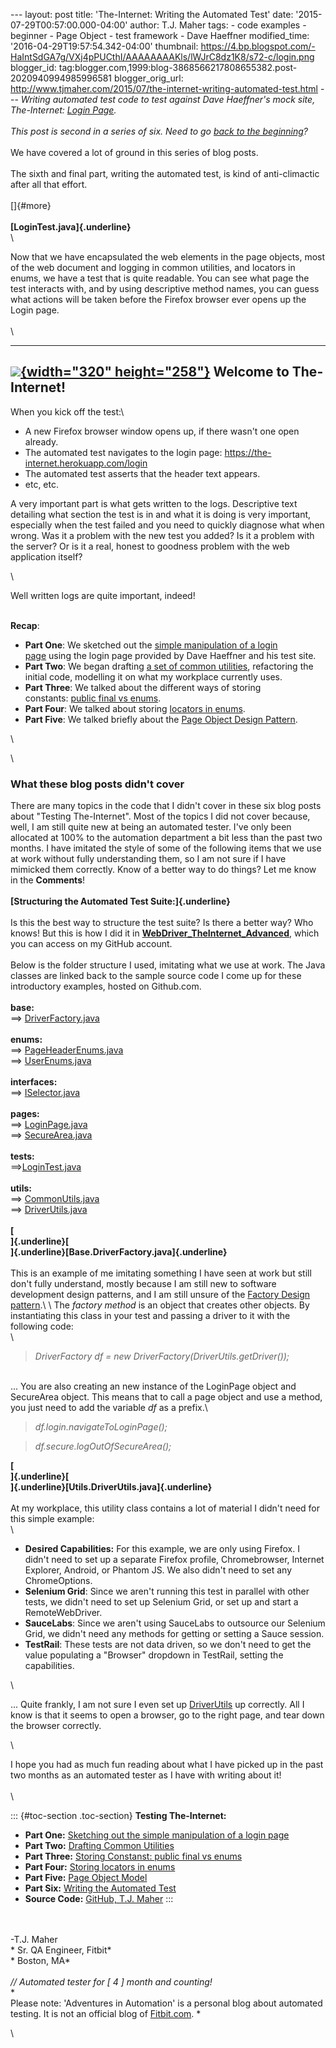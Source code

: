 \-\-- layout: post title: \'The-Internet: Writing the Automated Test\'
date: \'2015-07-29T00:57:00.000-04:00\' author: T.J. Maher tags: - code
examples - beginner - Page Object - test framework - Dave Haeffner
modified\_time: \'2016-04-29T19:57:54.342-04:00\' thumbnail:
https://4.bp.blogspot.com/-HaIntSdGA7g/VXj4pPUCthI/AAAAAAAAKls/lWJrC8dz1K8/s72-c/login.png
blogger\_id:
tag:blogger.com,1999:blog-3868566217808655382.post-2020940994985996581
blogger\_orig\_url:
http://www.tjmaher.com/2015/07/the-internet-writing-automated-test.html
\-\-- *Writing automated test code to test against Dave Haeffner\'s mock
site, The-Internet: [Login
Page](https://the-internet.herokuapp.com/login).*\
\
*This post is second in a series of six. Need to go [back to the
beginning](/2015/06/simple-manipulation-of-login-page.html)?*\
\
We have covered a lot of ground in this series of blog posts.\
\
The sixth and final part, writing the automated test, is kind of
anti-climactic after all that effort.\
\
[]{#more}\
\
**[LoginTest.java]{.underline}**\
\

Now that we have encapsulated the web elements in the page objects, most
of the web document and logging in common utilities, and locators in
enums, we have a test that is quite readable. You can see what page the
test interacts with, and by using descriptive method names, you can
guess what actions will be taken before the Firefox browser ever opens
up the Login page.\
\
\

  -----------------------------------------------------------------------------------------------------------------------------------------------------------------------------------------------------------------------
   [![](https://4.bp.blogspot.com/-HaIntSdGA7g/VXj4pPUCthI/AAAAAAAAKls/lWJrC8dz1K8/s320/login.png){width="320" height="258"}](http://4.bp.blogspot.com/-HaIntSdGA7g/VXj4pPUCthI/AAAAAAAAKls/lWJrC8dz1K8/s1600/login.png)
                                                                                               Welcome to **The-Internet**!
  -----------------------------------------------------------------------------------------------------------------------------------------------------------------------------------------------------------------------

When you kick off the test:\

-   A new Firefox browser window opens up, if there wasn\'t one open
    already. 
-   The automated test navigates to the login
    page: https://the-internet.herokuapp.com/login
-   The automated test asserts that the header text appears.
-   etc, etc.

<div>

A very important part is what gets written to the logs. Descriptive text
detailing what section the test is in and what it is doing is very
important, especially when the test failed and you need to quickly
diagnose what when wrong. Was it a problem with the new test you added?
Is it a problem with the server? Or is it a real, honest to goodness
problem with the web application itself? 

</div>

<div>

\

</div>

<div>

Well written logs are quite important, indeed! 

</div>

<div>

\
**Recap**:

</div>

<div>

-   **Part One**: We sketched out the [simple manipulation of a login
    page](http://www.tjmaher.com/2015/06/simple-manipulation-of-login-page.html) using
    the login page provided by Dave Haeffner and his test site. 
-   **Part Two**: We began drafting [a set of common
    utilities](http://www.tjmaher.com/2015/06/creating-common-utilities-for-webdriver.html),
    refactoring the initial code, modelling it on what my workplace
    currently uses. 
-   **Part Three**: We talked about the different ways of storing
    constants: [public final vs
    enums](http://www.tjmaher.com/2015/07/how-java-stores-constants-static-final.html). 
-   **Part Four**: We talked about storing [locators in
    enums](http://www.tjmaher.com/2015/07/storing-locators-for-web-elements.html). 
-   **Part Five**: We talked briefly about the [Page Object Design
    Pattern](http://www.tjmaher.com/2015/07/the-internet-page-object-model-examples.html). 

</div>

\

<div>

\

</div>

<div>

### What these blog posts didn\'t cover

</div>

<div>

There are many topics in the code that I didn\'t cover in these six blog
posts about \"Testing The-Internet\". Most of the topics I did not cover
because, well, I am still quite new at being an automated tester. I\'ve
only been allocated at 100% to the automation department a bit less than
the past two months. I have imitated the style of some of the following
items that we use at work without fully understanding them, so I am not
sure if I have mimicked them correctly. Know of a better way to do
things? Let me know in the **Comments**!\
\
**[Structuring the Automated Test Suite:]{.underline}**\
\
Is this the best way to structure the test suite? Is there a better way?
Who knows! But this is how I did it in
[**WebDriver\_TheInternet\_Advanced**](https://github.com/tjmaher/WebDriver_TheInternet_Advanced/tree/master/src/test/java),
which you can access on my GitHub account.\
\
Below is the folder structure I used, imitating what we use at work. The
Java classes are linked back to the sample source code I come up for
these introductory examples, hosted on Github.com.\
\
**base:**\
==\>
[DriverFactory.java](https://github.com/tjmaher/WebDriver_TheInternet_Advanced/blob/master/src/test/java/base/DriverFactory.java)\
\
**enums:**\
==\>
[PageHeaderEnums.java](https://github.com/tjmaher/WebDriver_TheInternet_Advanced/blob/master/src/test/java/enums/PageHeaderEnum.java)\
==\>
[UserEnums.java](https://github.com/tjmaher/WebDriver_TheInternet_Advanced/blob/master/src/test/java/enums/UserEnum.java)\
\
**interfaces:**\
==\>
[ISelector.java](https://github.com/tjmaher/WebDriver_TheInternet_Advanced/blob/master/src/test/java/interfaces/ISelector.java)\
\
**pages:**\
==\>
[LoginPage.java](https://github.com/tjmaher/WebDriver_TheInternet_Advanced/blob/master/src/test/java/pages/LoginPage.java)\
==\>
[SecureArea.java](https://github.com/tjmaher/WebDriver_TheInternet_Advanced/blob/master/src/test/java/pages/SecureArea.java)\
\
**tests:**\
==\>[LoginTest.java](https://github.com/tjmaher/WebDriver_TheInternet_Advanced/blob/master/src/test/java/tests/LoginTest.java)\
\
**utils:**\
==\>
[CommonUtils.java](https://github.com/tjmaher/WebDriver_TheInternet_Advanced/blob/master/src/test/java/utils/CommonUtils.java)\
==\>
[DriverUtils.java](https://github.com/tjmaher/WebDriver_TheInternet_Advanced/blob/master/src/test/java/utils/DriverUtils.java)\
\
**[\
]{.underline}[\
]{.underline}[Base.DriverFactory.java]{.underline}**\
\
This is an example of me imitating something I have seen at work but
still don\'t fully understand, mostly because I am still new to software
development design patterns, and I am still unsure of the [Factory
Design
pattern](https://en.wikipedia.org/wiki/Factory_(object-oriented_programming)).\
\
The *factory method* is an object that creates other objects. By
instantiating this class in your test and passing a driver to it with
the following code:\
\

> *DriverFactory df = new DriverFactory(DriverUtils.getDriver());*

\
\... You are also creating an new instance of the LoginPage object and
SecureArea object. This means that to call a page object and use a
method, you just need to add the variable *df* as a prefix.\

> *df.login.navigateToLoginPage();* 

> *df.secure.logOutOfSecureArea();*

</div>

**[\
]{.underline}[\
]{.underline}[Utils.DriverUtils.java]{.underline}**\
\
At my workplace, this utility class contains a lot of material I didn\'t
need for this simple example:\
\

-   **Desired Capabilities:** For this example, we are only using
    Firefox. I didn\'t need to set up a separate Firefox profile,
    Chromebrowser, Internet Explorer, Android, or Phantom JS. We also
    didn\'t need to set any ChromeOptions.
-   **Selenium Grid**: Since we aren\'t running this test in parallel
    with other tests, we didn\'t need to set up Selenium Grid, or set up
    and start a RemoteWebDriver. 
-   **SauceLabs**: Since we aren\'t using SauceLabs to outsource our
    Selenium Grid, we didn\'t need any methods for getting or setting a
    Sauce session.
-   **TestRail**: These tests are not data driven, so we don\'t need to
    get the value populating a \"Browser\" dropdown in TestRail, setting
    the capabilities. 

<div>

\

</div>

<div>

\... Quite frankly, I am not sure I even set up
[DriverUtils](https://github.com/tjmaher/WebDriver_TheInternet_Advanced/blob/master/src/test/java/utils/DriverUtils.java)
up correctly. All I know is that it seems to open a browser, go to the
right page, and tear down the browser correctly. 

</div>

<div>

\

</div>

<div>

I hope you had as much fun reading about what I have picked up in the
past two months as an automated tester as I have with writing about it!\
\
\

::: {#toc-section .toc-section}
**Testing The-Internet:**

-   **Part One:** [Sketching out the simple manipulation of a login
    page](/2015/06/simple-manipulation-of-login-page.html)
-   **Part Two:** [Drafting Common
    Utilities](/2015/06/creating-common-utilities-for-webdriver.html)
-   **Part Three:** [Storing Constanst: public final vs
    enums](/2015/07/how-java-stores-constants-static-final.html)
-   **Part Four:** [Storing locators in
    enums](/2015/07/storing-locators-for-web-elements.html)
-   **Part Five:** [Page Object
    Model](/2015/07/the-internet-page-object-model-examples.html)
-   **Part Six:** [Writing the Automated
    Test](/2015/07/the-internet-writing-automated-test.html)
-   **Source Code:** [GitHub, T.J.
    Maher](https://github.com/tjmaher/WebDriver_TheInternet_Advanced)
:::

\
\
-T.J. Maher\
* Sr. QA Engineer, Fitbit*\
* Boston, MA*\
*\
// Automated tester for \[ 4 \] month and counting!*\
*\
Please note: \'Adventures in Automation\' is a personal blog about
automated testing. It is not an official blog
of [Fitbit.com](http://www.fitbit.com/). *

</div>

\

<div>

</div>

